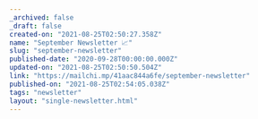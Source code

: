 ```yaml
---
_archived: false
_draft: false
created-on: "2021-08-25T02:50:27.358Z"
name: "September Newsletter 📈"
slug: "september-newsletter"
published-date: "2020-09-28T00:00:00.000Z"
updated-on: "2021-08-25T02:50:50.504Z"
link: "https://mailchi.mp/41aac844a6fe/september-newsletter"
published-on: "2021-08-25T02:54:05.038Z"
tags: "newsletter"
layout: "single-newsletter.html"
---
```



